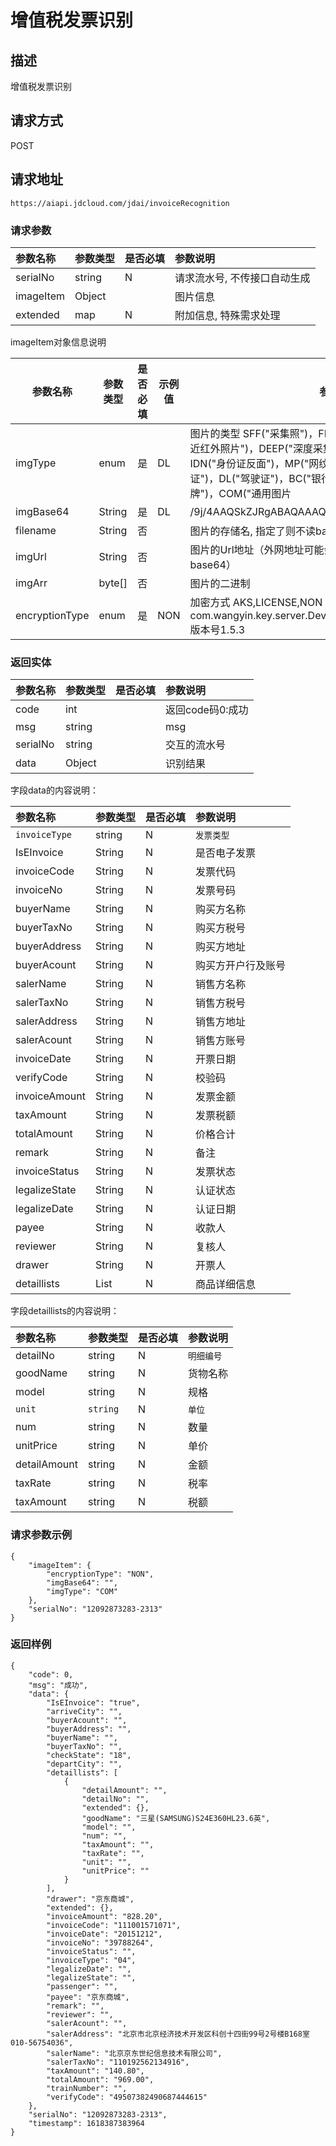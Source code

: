 # 增值税发票识别


## 描述
增值税发票识别

## 请求方式

POST

## 请求地址

```apl
https://aiapi.jdcloud.com/jdai/invoiceRecognition
```

### 请求参数

| 参数名称  | 参数类型 | 是否必填 | 参数说明                     |
| :-------- | :------- | :------- | :--------------------------- |
| serialNo  | string   | N        | 请求流水号, 不传接口自动生成 |
| imageItem | Object   |          | 图片信息                     |
| extended  | map      | N        | 附加信息, 特殊需求处理       |

imageItem对象信息说明

| 参数名称       | 参数类型 | 是否必填 | 示例值 | 参数说明                                                     |
| -------------- | -------- | -------- | ------ | ------------------------------------------------------------ |
| imgType        | enum     | 是       | DL     | 图片的类型 SFF("采集照")，FF("全景采集照")，NIR("双目采集的近红外照片")，DEEP("深度采集的照片")，IDP("身份证正面")，IDN("身份证反面")，MP("网纹照")，AP("动作照")，VL("行驶证")，DL("驾驶证")，BC("银行卡")，BL("营业执照")，LP("车牌")，COM("通用图片 |
| imgBase64      | String   | 是       | DL     | /9j/4AAQSkZJRgABAQAAAQABAA...                                |
| filename       | String   | 否       |        | 图片的存储名, 指定了则不读base64                             |
| imgUrl         | String   | 否       |        | 图片的Url地址（外网地址可能会有socket连接超时问题，建议传base64） |
| imgArr         | byte[]   | 否       |        | 图片的二进制                                                 |
| encryptionType | enum     | 是       | NON    | 加密方式 AKS,LICENSE,NON AKS解密方式：com.wangyin.key.server.DeviceCryptoService#decryptEnvelop 版本号1.5.3 |



### 返回实体

| 参数名称 | 参数类型 | 是否必填 | 参数说明         |
| :------- | :------- | :------- | :--------------- |
| code     | int      |          | 返回code码0:成功 |
| msg      | string   |          | msg              |
| serialNo | string   |          | 交互的流水号     |
| data     | Object   |          | 识别结果         |

字段data的内容说明：

| 参数名称      | 参数类型 | 是否必填 | 参数说明           |
| :------------ | :------- | :------- | :----------------- |
| `invoiceType` | string   | N        | `发票类型`         |
| IsEInvoice    | String   | N        | 是否电子发票       |
| invoiceCode   | String   | N        | 发票代码           |
| invoiceNo     | String   | N        | 发票号码           |
| buyerName     | String   | N        | 购买方名称         |
| buyerTaxNo    | String   | N        | 购买方税号         |
| buyerAddress  | String   | N        | 购买方地址         |
| buyerAcount   | String   | N        | 购买方开户行及账号 |
| salerName     | String   | N        | 销售方名称         |
| salerTaxNo    | String   | N        | 销售方税号         |
| salerAddress  | String   | N        | 销售方地址         |
| salerAcount   | String   | N        | 销售方账号         |
| invoiceDate   | String   | N        | 开票日期           |
| verifyCode    | String   | N        | 校验码             |
| invoiceAmount | String   | N        | 发票金额           |
| taxAmount     | String   | N        | 发票税额           |
| totalAmount   | String   | N        | 价格合计           |
| remark        | String   | N        | 备注               |
| invoiceStatus | String   | N        | 发票状态           |
| legalizeState | String   | N        | 认证状态           |
| legalizeDate  | String   | N        | 认证日期           |
| payee         | String   | N        | 收款人             |
| reviewer      | String   | N        | 复核人             |
| drawer        | String   | N        | 开票人             |
| detaillists   | List     | N        | 商品详细信息       |

字段detaillists的内容说明：

| 参数名称     | 参数类型 | 是否必填 | 参数说明   |
| :----------- | :------- | :------- | :--------- |
| detailNo     | string   | N        | `明细编号` |
| goodName     | string   | N        | 货物名称   |
| model        | string   | N        | 规格       |
| `unit`       | `string` | N        | `单位`     |
| num          | string   | N        | 数量       |
| unitPrice    | string   | N        | 单价       |
| detailAmount | string   | N        | 金额       |
| taxRate      | string   | N        | 税率       |
| taxAmount    | string   | N        | 税额       |



### 请求参数示例

```
{
    "imageItem": {
        "encryptionType": "NON",
        "imgBase64": "",
        "imgType": "COM"
    },
    "serialNo": "12092873283-2313"
}
```

### 返回样例

```
{
    "code": 0,
    "msg": "成功",
    "data": {
        "IsEInvoice": "true",
        "arriveCity": "",
        "buyerAcount": "",
        "buyerAddress": "",
        "buyerName": "",
        "buyerTaxNo": "",
        "checkState": "18",
        "departCity": "",
        "detaillists": [
            {
                "detailAmount": "",
                "detailNo": "",
                "extended": {},
                "goodName": "三星(SAMSUNG)S24E360HL23.6英",
                "model": "",
                "num": "",
                "taxAmount": "",
                "taxRate": "",
                "unit": "",
                "unitPrice": ""
            }
        ],
        "drawer": "京东商城",
        "extended": {},
        "invoiceAmount": "828.20",
        "invoiceCode": "111001571071",
        "invoiceDate": "20151212",
        "invoiceNo": "39788264",
        "invoiceStatus": "",
        "invoiceType": "04",
        "legalizeDate": "",
        "legalizeState": "",
        "passenger": "",
        "payee": "京东商城",
        "remark": "",
        "reviewer": "",
        "salerAcount": "",
        "salerAddress": "北京市北京经济技术开发区科创十四街99号2号楼B168室010-56754036",
        "salerName": "北京京东世纪信息技术有限公司",
        "salerTaxNo": "110192562134916",
        "taxAmount": "140.80",
        "totalAmount": "969.00",
        "trainNumber": "",
        "verifyCode": "49507382490687444615"
    },
    "serialNo": "12092873283-2313",
    "timestamp": 1618387383964
}
```

